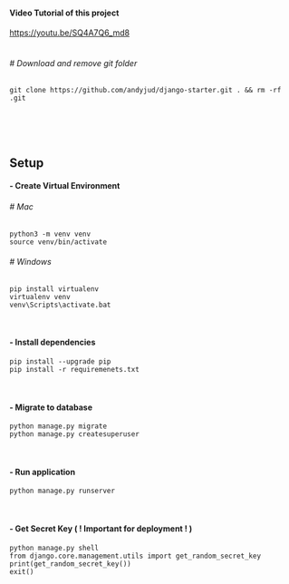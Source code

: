 #### Video Tutorial of this project
https://youtu.be/SQ4A7Q6_md8
<br><br>

###### # Download and remove git folder
```
git clone https://github.com/andyjud/django-starter.git . && rm -rf .git
```
<br><br><br>

## Setup

#### - Create Virtual Environment
###### # Mac
```
python3 -m venv venv
source venv/bin/activate
```

###### # Windows
```
pip install virtualenv 
virtualenv venv 
venv\Scripts\activate.bat 
```

<br>

#### - Install dependencies
```
pip install --upgrade pip
pip install -r requiremenets.txt
```

<br>

#### - Migrate to database
```
python manage.py migrate
python manage.py createsuperuser
```

<br>

#### - Run application
```
python manage.py runserver
```

<br>

#### - Get Secret Key ( ! Important for deployment ! )
```
python manage.py shell
from django.core.management.utils import get_random_secret_key
print(get_random_secret_key())
exit()
```


